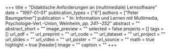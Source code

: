 +++
title = "Didaktische Anforderungen an (multimediale) Lernsoftware"
date = "1997-01-01"
publication_types = ["6"]
authors = ["Peter Baumgartner"]
publication = " In: Information und Lernen mit Multimedia, Psychologie-Verl.-Union, Weinheim, _pp. 241--252_"
abstract = ""
abstract_short = ""
image_preview = ""
selected = false
projects = []
tags = []
url_pdf = ""
url_preprint = ""
url_code = ""
url_dataset = ""
url_project = ""
url_slides = ""
url_video = ""
url_poster = ""
url_source = ""
math = true
highlight = true
[header]
image = ""
caption = ""
+++
